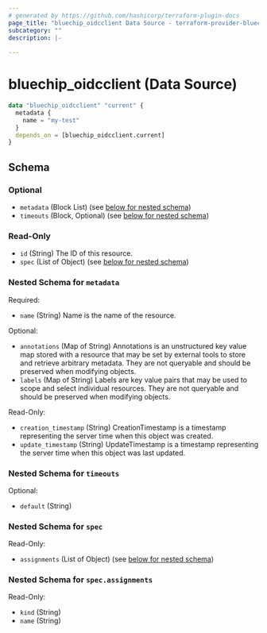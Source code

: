 ```yaml
---
# generated by https://github.com/hashicorp/terraform-plugin-docs
page_title: "bluechip_oidcclient Data Source - terraform-provider-bluechip"
subcategory: ""
description: |-
  
---
```


# bluechip_oidcclient (Data Source)


```terraform
data "bluechip_oidcclient" "current" {
  metadata {
    name = "my-test"
  }
  depends_on = [bluechip_oidcclient.current]
}
```


<!-- schema generated by tfplugindocs -->
## Schema

### Optional

- `metadata` (Block List) (see [below for nested schema](#nestedblock--metadata))
- `timeouts` (Block, Optional) (see [below for nested schema](#nestedblock--timeouts))

### Read-Only

- `id` (String) The ID of this resource.
- `spec` (List of Object) (see [below for nested schema](#nestedatt--spec))

<a id="nestedblock--metadata"></a>
### Nested Schema for `metadata`

Required:

- `name` (String) Name is the name of the resource.

Optional:

- `annotations` (Map of String) Annotations is an unstructured key value map stored with a resource that may be set by external tools to store and retrieve arbitrary metadata. They are not queryable and should be preserved when modifying objects.
- `labels` (Map of String) Labels are key value pairs that may be used to scope and select individual resources. They are not queryable and should be preserved when modifying objects.

Read-Only:

- `creation_timestamp` (String) CreationTimestamp is a timestamp representing the server time when this object was created.
- `update_timestamp` (String) UpdateTimestamp is a timestamp representing the server time when this object was last updated.


<a id="nestedblock--timeouts"></a>
### Nested Schema for `timeouts`

Optional:

- `default` (String)


<a id="nestedatt--spec"></a>
### Nested Schema for `spec`

Read-Only:

- `assignments` (List of Object) (see [below for nested schema](#nestedobjatt--spec--assignments))

<a id="nestedobjatt--spec--assignments"></a>
### Nested Schema for `spec.assignments`

Read-Only:

- `kind` (String)
- `name` (String)
